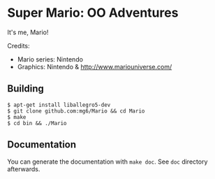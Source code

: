 Super Mario: OO Adventures
==========================

It's me, Mario!

Credits:
* Mario series: Nintendo
* Graphics: Nintendo & http://www.mariouniverse.com/

Building
--------

```
$ apt-get install liballegro5-dev
$ git clone github.com:mg6/Mario && cd Mario
$ make
$ cd bin && ./Mario
```

Documentation
-------------

You can generate the documentation with `make doc`. See `doc` directory afterwards.
